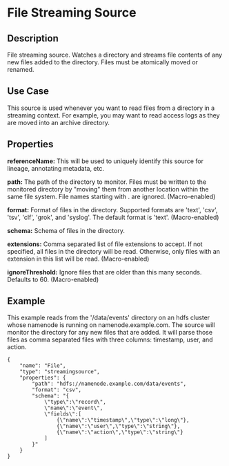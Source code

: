 # File Streaming Source


Description
-----------
File streaming source. Watches a directory and streams file contents of any new files added to the directory.
Files must be atomically moved or renamed.


Use Case
--------
This source is used whenever you want to read files from a directory in a streaming context.
For example, you may want to read access logs as they are moved into an archive directory.


Properties
----------
**referenceName:** This will be used to uniquely identify this source for lineage, annotating metadata, etc.

**path:** The path of the directory to monitor. Files must be written to the monitored directory by
"moving" them from another location within the same file system. File names starting with . are ignored. (Macro-enabled)

**format:** Format of files in the directory. Supported formats are 'text', 'csv', 'tsv', 'clf', 'grok', and 'syslog'.
The default format is 'text'. (Macro-enabled)

**schema:** Schema of files in the directory.

**extensions:** Comma separated list of file extensions to accept. If not specified, all files in the directory
will be read. Otherwise, only files with an extension in this list will be read. (Macro-enabled)

**ignoreThreshold:** Ignore files that are older than this many seconds. Defaults to 60. (Macro-enabled)


Example
-------
This example reads from the '/data/events' directory on an hdfs cluster whose namenode
is running on namenode.example.com. The source will monitor the directory for any
new files that are added. It will parse those files as comma separated files with three
columns: timestamp, user, and action.

    {
        "name": "File",
        "type": "streamingsource",
        "properties": {
            "path": "hdfs://namenode.example.com/data/events",
            "format": "csv",
            "schema": "{
                \"type\":\"record\",
                \"name\":\"event\",
                \"fields\":[
                    {\"name\":\"timestamp\",\"type\":\"long\"},
                    {\"name\":\"user\",\"type\":\"string\"},
                    {\"name\":\"action\",\"type\":\"string\"}
                ]
            }"
        }
    }
